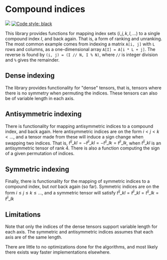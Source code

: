 # Compound indices
![](https://github.com/Schoyen/compound-indices/actions/workflows/python-package.yml/badge.svg)
[![Code style: black](https://img.shields.io/badge/code%20style-black-000000.svg)](https://github.com/ambv/black)

This library provides functions for mapping index sets $(i, j, k, l, ...)$ to a
single compound index $I$, and back again.
That is, a form of ranking and unranking.
The most common example comes from indexing a matrix `A[i, j]` with `L` rows
and columns, as a one-dimensional array `A[I] = A[i * L + j]`.
The reverse is found by `(i, j) = (I // N, I % N)`, where `//` is integer
division and `%` gives the remainder.

## Dense indexing
The library provides functionality for "dense" tensors, that is, tensors where
there is no symmetry when permuting the indices.
These tensors can also be of variable length in each axis.

## Antisymmetric indexing
There is functionality for mapping antisymmetric indices to a compound index,
and back again.
Here antisymmetric indices are on the form $i < j < k < \dots$, and a tensor made
from these will induce a sign change when swapping two indices.
That is, $t^{ij}\_{kl} = -t^{ji}\_{kl} = -t^{ij}\_{lk} = t^{ji}\_{lk}$,
when $t^{ij}\_{kl}$ is an antisymmetric tensor of rank 4.
There is also a function computing the sign of a given permutation of indices.

## Symmetric indexing
Finally, there is functionality for the mapping of symmetric indices to a
compound index, but _not_ back again (so far).
Symmetric indices are on the form $i \leq j \leq k \leq \dots$, and a symmetric
tensor will satisfy $t^{ij}\_{kl} = t^{ji}\_{kl} = t^{ij}\_{lk} = t^{ji}\_{lk}$


## Limitations
Note that only the indices of the dense tensors support variable length for
each axis.
The symmetric and antisymmetric indices assumes that each axis are of the same
length.

There are little to no optimizations done for the algorithms, and most likely
there exists way faster implementations elsewhere.
